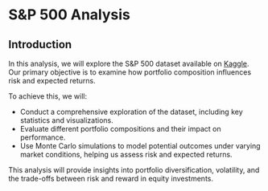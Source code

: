 # S&P 500 Analysis

## Introduction

In this analysis, we will explore the S&P 500 dataset available on [Kaggle](https://www.kaggle.com/datasets/andrewmvd/sp-500-stocks?select=sp500_stocks.csv). Our primary objective is to examine how portfolio composition influences risk and expected returns.

To achieve this, we will:

- Conduct a comprehensive exploration of the dataset, including key statistics and visualizations.
- Evaluate different portfolio compositions and their impact on performance.
- Use Monte Carlo simulations to model potential outcomes under varying market conditions, helping us assess risk and expected returns.

This analysis will provide insights into portfolio diversification, volatility, and the trade-offs between risk and reward in equity investments.
